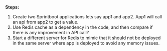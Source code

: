 **Steps:**
1. Create two Sprintboot applications lets say app1 and app2. App1 will call an api from app2 to get a value.
2. Use Redis cache as a dependency in the code, and then compare if there is any improvement in API call?
3. Start a different server for Redis to mimic that it should not be deployed in the same server where app is deployed to avoid any memory issues.